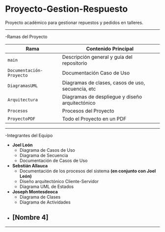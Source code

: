 # Proyecto-Gestion-Respuesto
Proyecto académico para gestionar repuestos y pedidos en talleres.


---

-Ramas del Proyecto

| Rama                     | Contenido Principal                                  |
|--------------------------|------------------------------------------------------|
| `main`                   | Descripción general y guía del repositorio           |
| `Documentación-Proyecto` | Documentación Caso de Uso                            |
| `DiagramasUML`           | Diagramas de clases, casos de uso, secuencia, etc    |
| `Arquitectura`           | Diagramas de despliegue y diseño arquitectónico      |
| `Procesos`               | Procesos del Proyecto                                |
| `ProyectoPDF`            | Todo el Proyecto en un PDF                           |

---

-Integrantes del Equipo

- **Joel León**  
  - Diagrama de Casos de Uso  
  - Diagrama de Secuencia  
  - Documentación de Casos de Uso  
- **Sebstián Allauca**  
  - Documentación de los procesos del sistema **(en conjunto con Joel León)**
  - Diseño arquitectónico Cliente-Servidor
  - Diagrama UML de Estados
- **Joseph Montesdeoca**  
  - Diagrama de Clases
  - Diagrama de Actividades
- [Nombre 4]  
  - 

---

